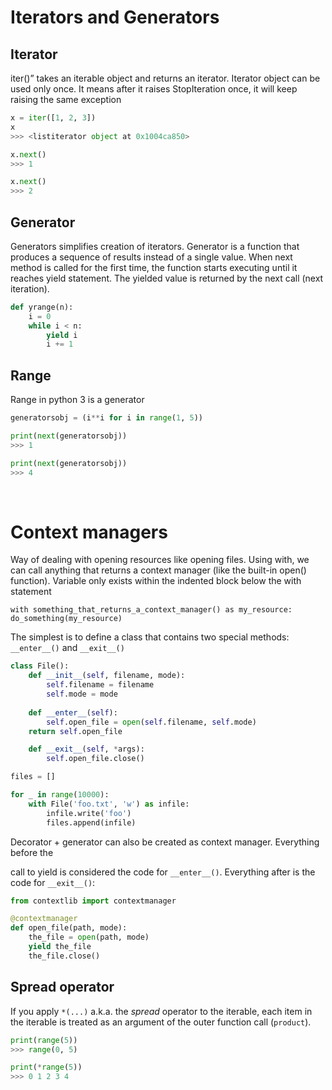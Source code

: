 

# Iterators and Generators

## Iterator
iter()” takes an iterable object and returns an iterator. Iterator object can be used only once. It means after it raises StopIteration once, it will keep raising the same exception
```python
x = iter([1, 2, 3])
x
>>> <listiterator object at 0x1004ca850>

x.next()
>>> 1

x.next()
>>> 2
```
  

## Generator
Generators simplifies creation of iterators. Generator is a function that produces a sequence of results instead of a single value. When next method is called for the first time, the function starts executing until it reaches yield statement. The yielded value is returned by the next call (next iteration).

```python
def yrange(n):
    i = 0
    while i < n:
        yield i
        i += 1
```
  

## Range
    
Range in python 3 is a generator
```python
generatorsobj = (i**i for i in range(1, 5))

print(next(generatorsobj))
>>> 1

print(next(generatorsobj))
>>> 4
```

<br/>

# Context managers

Way of dealing with opening resources like opening files. Using with, we can call anything that returns a context manager (like the built-in open() function). Variable only exists within the indented block below the with statement

`with something_that_returns_a_context_manager() as my_resource:  
do_something(my_resource)`

 
The simplest is to define a class that contains two special methods: `__enter__()` and `__exit__()`
```python
class File():
    def __init__(self, filename, mode):
        self.filename = filename
        self.mode = mode
    
    def __enter__(self):
        self.open_file = open(self.filename, self.mode)
    return self.open_file

    def __exit__(self, *args):
        self.open_file.close()

files = []

for _ in range(10000):
    with File('foo.txt', 'w') as infile:
        infile.write('foo')
        files.append(infile)
``` 
Decorator + generator can also be created as context manager. Everything before the

call to yield is considered the code for `__enter__()`. Everything after is the code for `__exit__()`:
```python
from contextlib import contextmanager

@contextmanager
def open_file(path, mode):
    the_file = open(path, mode)
    yield the_file
    the_file.close()
```

## Spread operator
If you apply `*(...)` a.k.a. the _spread_ operator to the iterable, each item in the iterable is treated as an argument of the outer function call (`product`).
```python
print(range(5))
>>> range(0, 5)

print(*range(5))
>>> 0 1 2 3 4
```
<!--stackedit_data:
eyJoaXN0b3J5IjpbNTMzNDU0MjcxLC0yMDE2ODY2MTQxXX0=
-->